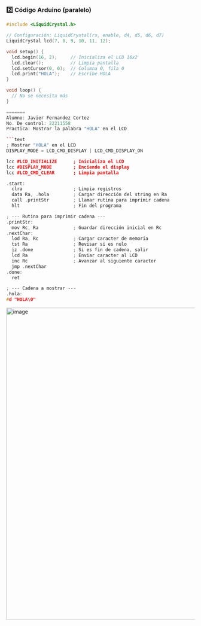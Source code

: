 
### 2️⃣ Código Arduino (paralelo)
```cpp
#include <LiquidCrystal.h>

// Configuración: LiquidCrystal(rs, enable, d4, d5, d6, d7)
LiquidCrystal lcd(7, 8, 9, 10, 11, 12);

void setup() {
  lcd.begin(16, 2);     // Inicializa el LCD 16x2
  lcd.clear();          // Limpia pantalla
  lcd.setCursor(0, 0);  // Columna 0, fila 0
  lcd.print("HOLA");    // Escribe HOLA
}

void loop() {
  // No se necesita más
}

=======
Alumno: Javier Fernandez Cortez
No. De control: 22211558
Practica: Mostrar la palabra "HOLA" en el LCD

```text
; Mostrar "HOLA" en el LCD
DISPLAY_MODE = LCD_CMD_DISPLAY | LCD_CMD_DISPLAY_ON

lcc #LCD_INITIALIZE      ; Inicializa el LCD
lcc #DISPLAY_MODE        ; Enciende el display
lcc #LCD_CMD_CLEAR       ; Limpia pantalla

.start:
  clra                   ; Limpia registros
  data Ra, .hola         ; Cargar dirección del string en Ra
  call .printStr         ; Llamar rutina para imprimir cadena
  hlt                    ; Fin del programa

; --- Rutina para imprimir cadena ---
.printStr:
  mov Rc, Ra             ; Guardar dirección inicial en Rc
.nextChar:
  lod Ra, Rc             ; Cargar caracter de memoria
  tst Ra                 ; Revisar si es nulo
  jz .done               ; Si es fin de cadena, salir
  lcd Ra                 ; Enviar caracter al LCD
  inc Rc                 ; Avanzar al siguiente caracter
  jmp .nextChar
.done:
  ret

; --- Cadena a mostrar ---
.hola:
#d "HOLA\0"
```

<img width="1099" height="835" alt="image" src="https://github.com/user-attachments/assets/9bd16b22-1e88-444a-b0e0-9d81d798dcbe" />
